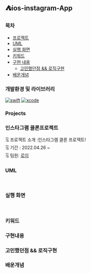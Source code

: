 ## ⛺️ios-instagram-App

### 목차
- [프로젝트](#projects)
- [UML](#uml)
- [실행 화면](#실행-화면)
- [키워드](#키워드)
- [구현 내용](#구현내용)
    - [고민했던점 && 로직구현](#고민했던점--로직구현)
- [배운개념](#배운개념)


### 개발환경 및 라이브러리
[![swift](https://img.shields.io/badge/swift-5.0-orange)]()
[![xcode](https://img.shields.io/badge/Xcode-13.0-blue)]()

### Projects
### 인스타그램 클론프로젝트  
🗓 프로젝트 소개 :인스타그램 클론 프로젝트!</br>
🗓 기간 : 2022.04.26 ~   </br>
🗓 팀원: [로이](https://github.com/Roy-wonji)



### UML


</br>

### 실행 화면


</br>

### 키워드 


### 구현내용


### 고민했던점 && 로직구현 
 

### 배운개념
